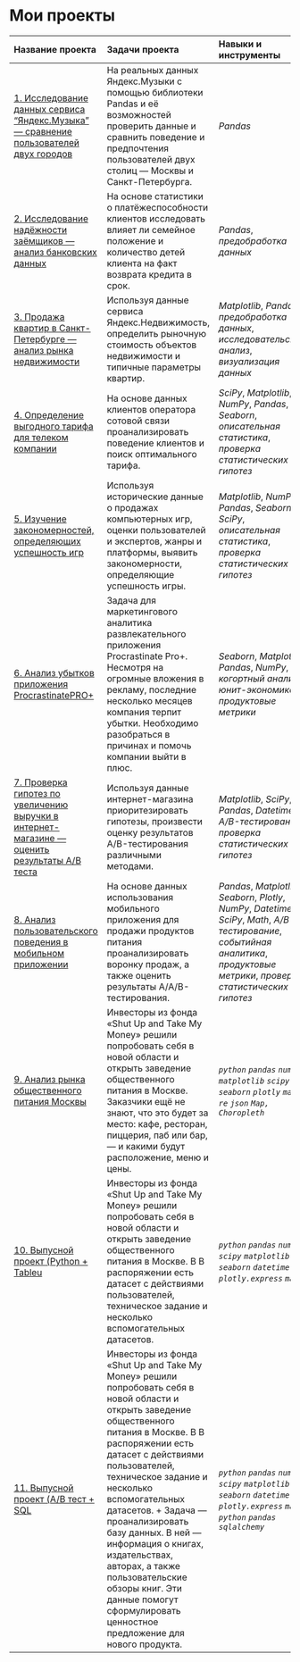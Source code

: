 # Мои проекты

| Название проекта | Задачи проекта | Навыки и инструменты | 
| :---------------------- | :---------------------- | :---------------------- |
| [1. Исследование данных сервиса “Яндекс.Музыка” — сравнение пользователей двух городов](https://github.com/SergeiMinaev99/My_projects/tree/main/Яндекс%20музыка)| На реальных данных Яндекс.Музыки c помощью библиотеки Pandas и её возможностей проверить данные и сравнить поведение и предпочтения пользователей двух столиц — Москвы и Санкт-Петербурга. | *Pandas* |
| [2. Исследование надёжности заёмщиков — анализ банковских данных](https://github.com/SergeiMinaev99/My_projects/tree/main/Исследование%20заемщиков)| На основе статистики о платёжеспособности клиентов исследовать влияет ли семейное положение и количество детей клиента на факт возврата кредита в срок. | *Pandas*, *предобработка данных*|
| [3. Продажа квартир в Санкт-Петербурге — анализ рынка недвижимости](https://github.com/SergeiMinaev99/My_projects/tree/main/Исследование%20рынка%20недвижимости)| Используя данные сервиса Яндекс.Недвижимость, определить рыночную стоимость объектов недвижимости и типичные параметры квартир. | *Matplotlib*, *Pandas*, *предобработка данных*, *исследовательский анализ*, *визуализация данных* | 
| [4. Определение выгодного тарифа для телеком компании](https://github.com/SergeiMinaev99/My_projects/tree/main/Сотовые%20операторы)| На основе данных клиентов оператора сотовой связи проанализировать поведение клиентов и поиск оптимального тарифа. | *SciPy*, *Matplotlib*, *NumPy*, *Pandas*, *Seaborn*, *описательная статистика*, *проверка статистических гипотез* |
| [5. Изучение закономерностей, определяющих успешность игр](https://github.com/SergeiMinaev99/My_projects/tree/main/Анализ%20компьютерной%20игры)| Используя исторические данные о продажах компьютерных игр, оценки пользователей и экспертов, жанры и платформы, выявить закономерности, определяющие успешность игры.  | *Matplotlib*, *NumPy*, *Pandas*, *Seaborn*, *SciPy*, *описательная статистика*, *проверка статистических гипотез* |
| [6. Анализ убытков приложения ProcrastinatePRO+](https://github.com/SergeiMinaev99/My_projects/tree/main/Анализ%20мобильного%20приложения)| Задача для маркетингового аналитика развлекательного приложения Procrastinate Pro+. Несмотря на огромные вложения в рекламу, последние несколько месяцев компания терпит убытки. Необходимо разобраться в причинах и помочь компании выйти в плюс. | *Seaborn*, *Matplotlib*, *Pandas*, *NumPy*, *когортный анализ*, *юнит-экономика*, *продуктовые метрики* |
| [7. Проверка гипотез по увеличению выручки в интернет-магазине — оценить результаты A/B теста](https://github.com/SergeiMinaev99/My_projects/tree/main/Результаты%20АВ-теста)| Используя данные интернет-магазина приоритезировать гипотезы, произвести оценку результатов A/B-тестирования различными методами. | *Matplotlib*, *SciPy*, *Pandas*, *Datetime*, *A/B-тестирование*, *проверка статистических гипотез* |
| [8. Анализ пользовательского поведения в мобильном приложении](https://github.com/SergeiMinaev99/My_projects/tree/main/Событийная%20аналитика)| На основе данных использования мобильного приложения для продажи продуктов питания проанализировать воронку продаж, а также оценить результаты A/A/B-тестирования. | *Pandas*, *Matplotlib*, *Seaborn*, *Plotly*, *NumPy*, *Datetime*, *SciPy*, *Math*, *A/B-тестирование*, *событийная аналитика*, *продуктовые метрики*, *проверка статистических гипотез* |
| [9. Анализ рынка общественного питания Москвы](https://github.com/SergeiMinaev99/My_projects/tree/main/Исследование%20рынка%20общепита%20Москвы)| Инвесторы из фонда «Shut Up and Take My Money» решили попробовать себя в новой области и открыть заведение общественного питания в Москве. Заказчики ещё не знают, что это будет за место: кафе, ресторан, пиццерия, паб или бар, — и какими будут расположение, меню и цены. | *`python`* *`pandas`* *`numpy`* *`matplotlib`* *`scipy`* *`seaborn`* *`plotly`* *`math`* *`re`* *`json`* *`Map, Choropleth`*|
| [10. Выпусной проект (Python + Tableu](https://github.com/SergeiMinaev99/My_projects/tree/main/Исследование%20рынка%20общепита%20Москвы)| Инвесторы из фонда «Shut Up and Take My Money» решили попробовать себя в новой области и открыть заведение общественного питания в Москве. В В распоряжении есть датасет с действиями пользователей, техническое задание и несколько вспомогательных датасетов. | *`python`* *`pandas`* *`numpy`* *`scipy`* *`matplotlib`* *`seaborn`* *`datetime`* *`plotly.express`* *`math`* |
| [11. Выпусной проект (A/B тест + SQL](https://github.com/SergeiMinaev99/My_projects/tree/main/Выпускной%20проект%20(AB%20тест%20%2BSQL))| Инвесторы из фонда «Shut Up and Take My Money» решили попробовать себя в новой области и открыть заведение общественного питания в Москве. В В распоряжении есть датасет с действиями пользователей, техническое задание и несколько вспомогательных датасетов. + Задача — проанализировать базу данных. В ней — информация о книгах, издательствах, авторах, а также пользовательские обзоры книг. Эти данные помогут сформулировать ценностное предложение для нового продукта. | *`python`* *`pandas`* *`numpy`* *`scipy`* *`matplotlib`* *`seaborn`* *`datetime`* *`plotly.express`* *`math`* *`python`* *`pandas`* *`sqlalchemy`*|
